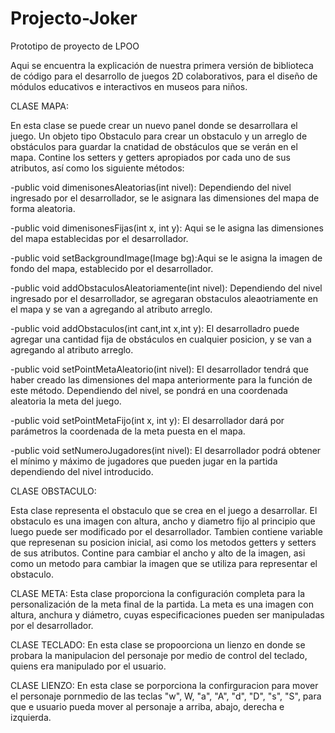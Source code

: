 # Projecto-Joker
Prototipo de proyecto de LPOO

Aqui se encuentra la explicación de nuestra primera versión de biblioteca de código para el desarrollo de juegos 2D colaborativos, para el diseño de módulos educativos e interactivos en museos para niños.


CLASE MAPA:

En esta clase se puede crear un nuevo panel donde se desarrollara el juego. 
Un objeto tipo Obstaculo para crear un obstaculo y un arreglo de obstáculos para guardar la cnatidad de obstáculos que se verán en el mapa.
Contine los setters y getters apropiados por cada uno de sus atributos, así como los siguiente métodos:

-public void dimenisonesAleatorias(int nivel): Dependiendo del nivel ingresado por el desarrollador, se le asignara las dimensiones del mapa de forma aleatoria.
   
-public void dimenisonesFijas(int x, int y): Aqui se le asigna las dimensiones del mapa establecidas por el desarrollador.

-public void setBackgroundImage(Image bg):Aqui se le asigna la imagen de fondo del mapa, establecido por el desarrollador.
       
-public void addObstaculosAleatoriamente(int nivel):  Dependiendo del nivel ingresado por el desarrollador, se agregaran obstaculos aleaotriamente en el mapa y se van a agregando al atributo arreglo.

-public void addObstaculos(int cant,int x,int y): El desarrolladro puede agregar una cantidad fija de obstáculos en cualquier posicion, y se van a agregando al atributo arreglo.

-public void setPointMetaAleatorio(int nivel): El desarrollador tendrá que haber creado las dimensiones del mapa anteriormente para la función de este método. Dependiendo del nivel, se pondrá en una coordenada aleatoria la meta del juego.

-public void setPointMetaFijo(int x, int y): El desarrollador dará por parámetros la coordenada de la meta puesta en el mapa.

-public void setNumeroJugadores(int nivel): El desarrollador podrá obtener el mínimo y máximo de jugadores que pueden jugar en la partida dependiendo del nivel introducido.


CLASE OBSTACULO:

Esta clase representa el obstaculo que se crea en el juego  a desarrollar.
El obstaculo es una imagen con altura, ancho y diametro fijo al principio que luego puede ser modificado por el desarrollador.
Tambien contiene variable que represenan su posicion inicial, asi como los metodos getters y setters de sus atributos.
Contine para cambiar el ancho y alto de la imagen, asi como un metodo para cambiar la imagen que se utiliza para representar el obstaculo.


CLASE META:
Esta clase proporciona la configuración completa para la personalización de la meta final de la partida. La meta es una imagen con altura, anchura y diámetro, cuyas especificaciones pueden ser manipuladas por el desarrollador.

CLASE TECLADO:
En esta clase se propoorciona un lienzo en donde se probara la manipulacion del personaje por medio de control del teclado, quiens era manipulado por el usuario. 

CLASE LIENZO: 
En esta clase se porporciona la confirguracion para mover el personaje pornmedio de las teclas "w", W, "a", "A", "d", "D", "s", "S", para que e usuario pueda mover al personaje a arriba, abajo, derecha e izquierda. 
       
